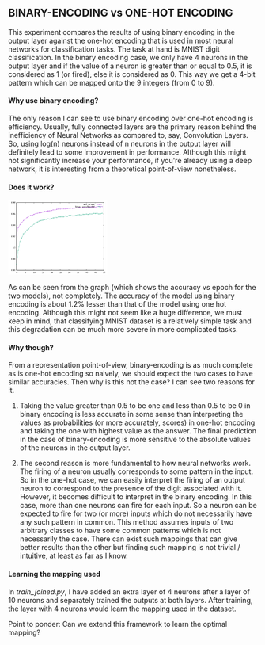 ## BINARY-ENCODING vs ONE-HOT ENCODING

This experiment compares the results of using binary encoding in the output layer against the one-hot encoding that is used in most neural networks for classification tasks. The task at hand is MNIST digit classification. In the binary encoding case, we only have 4 neurons in the output layer and if the value of a neuron is greater than or equal to 0.5, it is considered as 1 (or fired), else it is considered as 0. This way we get a 4-bit pattern which can be mapped onto the 9 integers (from 0 to 9).

#### Why use binary encoding?
The only reason I can see to use binary encoding over one-hot encoding is efficiency. Usually, fully connected layers are the primary reason behind the inefficiency of Neural Networks as compared to, say, Convolution Layers. So, using log(n) neurons instead of n neurons in the output layer will definitely lead to some improvement in performance. Although this might not significantly increase your performance, if you're already using a deep network, it is interesting from a theoretical point-of-view nonetheless.

#### Does it work?

<!-- ![Experiment1 Results](results/result.png) -->
<img src="results/result.png" alt="Experiment1 Results" width="200"/>

As can be seen from the graph (which shows the accuracy vs epoch for the two models), not completely. The accuracy of the model using binary encoding is about 1.2% lesser than that of the model using one hot encoding. Although this might not seem like a huge difference, we must keep in mind, that classifying MNIST dataset is a relatively simple task and this degradation can be much more severe in more complicated tasks. 

#### Why though?
From a representation point-of-view, binary-encoding is as much complete as is one-hot encoding so naively, we should expect the two cases to have similar accuracies. Then why is this not the case? I can see two reasons for it.

1. Taking the value greater than 0.5 to be one and less than 0.5 to be 0 in binary encoding is less accurate in some sense than interpreting the values as probabilities (or more accurately, scores) in one-hot encoding and taking the one with highest value as the answer. The final prediction in the case of binary-encoding is more sensitive to the absolute values of the neurons in the output layer.

2. The second reason is more fundamental to how neural networks work. The firing of a neuron usually corresponds to some pattern in the input. So in the one-hot case, we can easily interpret the firing of an output neuron to correspond to the presence of the digit associated with it. However, it becomes difficult to interpret in the binary encoding. In this case, more than one neurons can fire for each input. So a neuron can be expected to fire for two (or more) inputs which do not necessarily have any such pattern in common. This method assumes inputs of two arbitrary classes to have some common patterns which is not necessarily the case. There can exist such mappings that can give better results than the other but finding such mapping is not trivial / intuitive, at least as far as I know.

#### Learning the mapping used
In *train_joined.py*, I have added an extra layer of 4 neurons after a layer of 10 neurons and separately
trained the outputs at both layers. After training, the layer with 4 neurons would learn the mapping
used in the dataset.

Point to ponder: Can we extend this framework to learn the optimal mapping?
